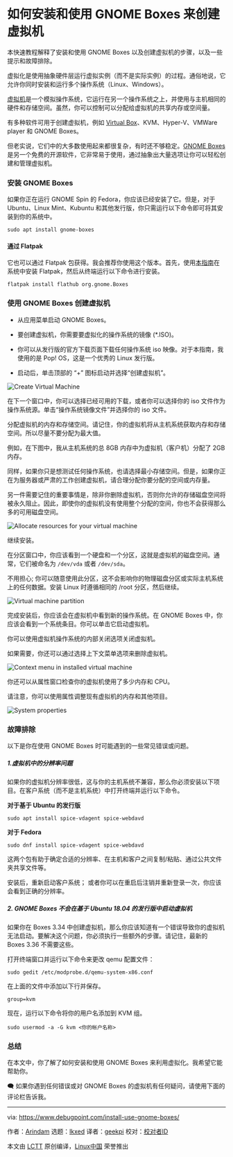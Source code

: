 [#]: subject: "How to Install and Use GNOME Boxes to Create Virtual Machines"
[#]: via: "https://www.debugpoint.com/install-use-gnome-boxes/"
[#]: author: "Arindam https://www.debugpoint.com/author/admin1/"
[#]: collector: "lkxed"
[#]: translator: "geekpi"
[#]: reviewer: " "
[#]: publisher: " "
[#]: url: " "

如何安装和使用 GNOME Boxes 来创建虚拟机
======
本快速教程解释了安装和使用 GNOME Boxes 以及创建虚拟机的步骤，以及一些提示和故障排除。

虚拟化是使用抽象硬件层运行虚拟实例（而不是实际实例）的过程。通俗地说，它允许你同时安装和运行多个操作系统（Linux、Windows）。

[虚拟机][1]是一个模拟操作系统，它运行在另一个操作系统之上，并使用与主机相同的硬件和存储空间。虽然，你可以控制可以分配给虚拟机的共享内存或空间量。

有多种软件可用于创建虚拟机，例如 [Virtual Box][2]、KVM、Hyper-V、VMWare player 和 GNOME Boxes。

但老实说，它们中的大多数使用起来都很复杂，有时还不够稳定。[GNOME Boxes][3] 是另一个免费的开源软件，它非常易于使用，通过抽象出大量选项让你可以轻松创建和管理虚拟机。

### 安装 GNOME Boxes

如果你正在运行 GNOME Spin 的 Fedora，你应该已经安装了它。但是，对于 Ubuntu、Linux Mint、Kubuntu 和其他发行版，你只需运行以下命令即可将其安装到你的系统中。

```
sudo apt install gnome-boxes
```

#### 通过 Flatpak

它也可以通过 Flatpak 包获得。我会推荐你使用这个版本。首先，使用[本指南][4]在系统中安装 Flatpak，然后从终端运行以下命令进行安装。

```
flatpak install flathub org.gnome.Boxes
```

### 使用 GNOME Boxes 创建虚拟机

* 从应用菜单启动 GNOME Boxes。

* 要创建虚拟机，你需要要虚拟化的操作系统的镜像 (\*.ISO)。

* 你可以从发行版的官方下载页面下载任何操作系统 iso 映像。对于本指南，我使用的是 Pop! OS，这是一个优秀的 Linux 发行版。

* 启动后，单击顶部的 “+” 图标启动并选择“创建虚拟机”。

![Create Virtual Machine][5]

在下一个窗口中，你可以选择已经可用的下载，或者你可以选择你的 iso 文件作为操作系统源。单击“操作系统镜像文件”并选择你的 iso 文件。

分配虚拟机的内存和存储空间。请记住，你的虚拟机将从主机系统获取内存和存储空间。所以尽量不要分配为最大值。

例如，在下图中，我从主机系统的总 8GB 内存中为虚拟机（客户机）分配了 2GB 内存。

同样，如果你只是想测试任何操作系统，也请选择最小存储空间。但是，如果你正在为服务器或严肃的工作创建虚拟机，请合理分配你要分配的空间或内存量。

另一件需要记住的重要事情是，除非你删除虚拟机，否则你允许的存储磁盘空间将被永久阻止。因此，即使你的虚拟机没有使用整个分配的空间，你也不会获得那么多的可用磁盘空间。

![Allocate resources for your virtual machine][6]

继续安装。

在分区窗口中，你应该看到一个硬盘和一个分区，这就是虚拟机的磁盘空间。通常，它们被命名为 `/dev/vda` 或者 `/dev/sda`。

不用担心; 你可以随意使用此分区，这不会影响你的物理磁盘分区或实际主机系统上的任何数据。安装 Linux 时遵循相同的 /root 分区，然后继续。

![Virtual machine partition][7]

完成安装后，你应该会在虚拟机中看到新的操作系统。在 GNOME Boxes 中，你应该会看到一个系统条目。你可以单击它启动虚拟机。

你可以使用虚拟机操作系统的内部关闭选项关闭虚拟机。

如果需要，你还可以通过选择上下文菜单选项来删除虚拟机。

![Context menu in installed virtual machine][8]

你还可以从属性窗口检查你的虚拟机使用了多少内存和 CPU。

请注意，你可以使用属性调整现有虚拟机的内存和其他项目。

![System properties][9]

### 故障排除

以下是你在使用 GNOME Boxes 时可能遇到的一些常见错误或问题。

##### 1.虚拟机中的分辨率问题

如果你的虚拟机分辨率很低，这与你的主机系统不兼容，那么你必须安装以下项目。在客户系统（而不是主机系统）中打开终端并运行以下命令。

**对于基于 Ubuntu 的发行版**

```
sudo apt install spice-vdagent spice-webdavd
```

**对于 Fedora**

```
sudo dnf install spice-vdagent spice-webdavd
```

这两个包有助于确定合适的分辨率、在主机和客户之间复制/粘贴、通过公共文件夹共享文件等。

安装后，重新启动客户系统； 或者你可以在重启后注销并重新登录一次，你应该会看到正确的分辨率。

##### 2. GNOME Boxes 不会在基于 Ubuntu 18.04 的发行版中启动虚拟机

如果你在 Boxes 3.34 中创建虚拟机，那么你应该知道有一个错误导致你的虚拟机无法启动。要解决这个问题，你必须执行一些额外的步骤。请记住，最新的 Boxes 3.36 不需要这些。

打开终端窗口并运行以下命令来更改 qemu 配置文件：

```
sudo gedit /etc/modprobe.d/qemu-system-x86.conf
```

在上面的文件中添加以下行并保存。

```
group=kvm
```

现在，运行以下命令将你的用户名添加到 KVM 组。

```
sudo usermod -a -G kvm <你的帐户名称>
```

### 总结

在本文中，你了解了如何安装和使用 GNOME Boxes 来利用虚拟化。我希望它能帮助你。

🗨️ 如果你遇到任何错误或对 GNOME Boxes 的虚拟机有任何疑问，请使用下面的评论栏告诉我。

--------------------------------------------------------------------------------

via: https://www.debugpoint.com/install-use-gnome-boxes/

作者：[Arindam][a]
选题：[lkxed][b]
译者：[geekpi](https://github.com/geekpi)
校对：[校对者ID](https://github.com/校对者ID)

本文由 [LCTT](https://github.com/LCTT/TranslateProject) 原创编译，[Linux中国](https://linux.cn/) 荣誉推出

[a]: https://www.debugpoint.com/author/admin1/
[b]: https://github.com/lkxed
[1]: https://www.redhat.com/en/topics/virtualization/what-is-a-virtual-machine
[2]: https://www.debugpoint.com/tag/virtualbox/
[3]: https://wiki.gnome.org/Apps/Boxes
[4]: https://www.debugpoint.com/how-to-install-flatpak-apps-ubuntu-linux/
[5]: https://www.debugpoint.com/wp-content/uploads/2020/05/Create-Virtual-Machine.png
[6]: https://www.debugpoint.com/wp-content/uploads/2020/05/Allocate-resources-for-your-virtual-machine.png
[7]: https://www.debugpoint.com/wp-content/uploads/2020/05/Virtual-machine-partition.png
[8]: https://www.debugpoint.com/wp-content/uploads/2020/05/Context-menu-in-installed-virtual-machine.png
[9]: https://www.debugpoint.com/wp-content/uploads/2020/05/System-properties.png

